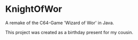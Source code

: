 # KnightOfWor
A remake of the C64-Game 'Wizard of Wor' in Java.

This project was created as a birthday present for my cousin.
